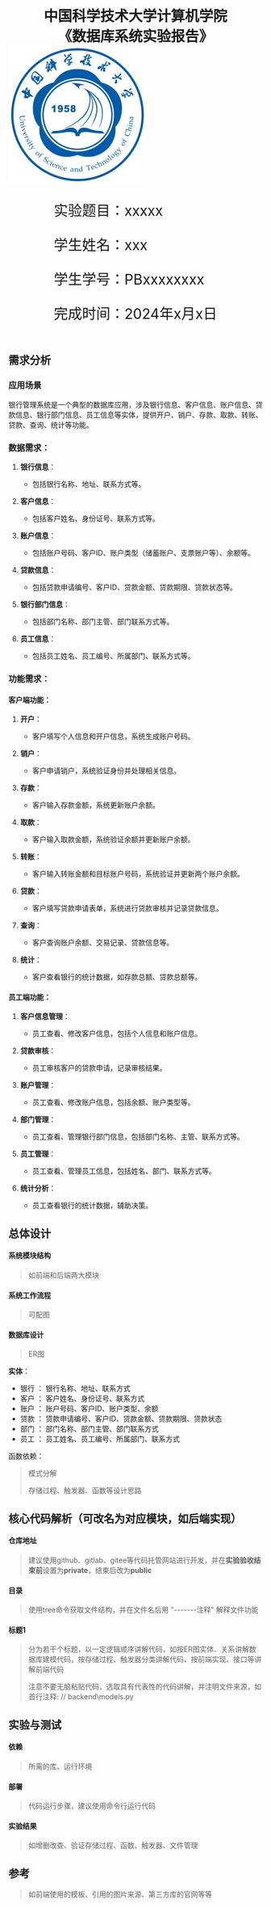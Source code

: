 <div style="text-align:center;font-size:2em;font-weight:bold">中国科学技术大学计算机学院</div>

<div style="text-align:center;font-size:2em;font-weight:bold">《数据库系统实验报告》</div>







<img src="./src/logo.png" style="zoom: 50%;" />





<div style="display: flex;flex-direction: column;align-items: center;font-size:2em">
<div>
<p>实验题目：xxxxx</p>
<p>学生姓名：xxx</p>
<p>学生学号：PBxxxxxxxx</p>
<p>完成时间：2024年x月x日</p>
</div>
</div>





<div style="page-break-after:always"></div>

## 需求分析

### 应用场景

银行管理系统是一个典型的数据库应用，涉及银行信息、客户信息、账户信息、贷款信息、银行部门信息、员工信息等实体，提供开户、销户、存款、取款、转账、贷款、查询、统计等功能。

### 数据需求：

1. **银行信息**：
   - 包括银行名称、地址、联系方式等。

2. **客户信息**：
   - 包括客户姓名、身份证号、联系方式等。

3. **账户信息**：
   - 包括账户号码、客户ID、账户类型（储蓄账户、支票账户等）、余额等。

4. **贷款信息**：
   - 包括贷款申请编号、客户ID、贷款金额、贷款期限、贷款状态等。

5. **银行部门信息**：
   - 包括部门名称、部门主管、部门联系方式等。

6. **员工信息**：
   - 包括员工姓名、员工编号、所属部门、联系方式等。

### 功能需求：

#### 客户端功能：

1. **开户**：
   - 客户填写个人信息和开户信息，系统生成账户号码。

2. **销户**：
   - 客户申请销户，系统验证身份并处理相关信息。

3. **存款**：
   - 客户输入存款金额，系统更新账户余额。

4. **取款**：
   - 客户输入取款金额，系统验证余额并更新账户余额。

5. **转账**：
   - 客户输入转账金额和目标账户号码，系统验证并更新两个账户余额。

6. **贷款**：
   - 客户填写贷款申请表单，系统进行贷款审核并记录贷款信息。

7. **查询**：
   - 客户查询账户余额、交易记录、贷款信息等。

8. **统计**：
   - 客户查看银行的统计数据，如存款总额、贷款总额等。

#### 员工端功能：

1. **客户信息管理**：
   - 员工查看、修改客户信息，包括个人信息和账户信息。

2. **贷款审核**：
   - 员工审核客户的贷款申请，记录审核结果。

3. **账户管理**：
   - 员工查看、修改账户信息，包括余额、账户类型等。

4. **部门管理**：
   - 员工查看、管理银行部门信息，包括部门名称、主管、联系方式等。

5. **员工管理**：
   - 员工查看、管理员工信息，包括姓名、部门、联系方式等。

6. **统计分析**：
   - 员工查看银行的统计数据，辅助决策。

## 总体设计

#### 系统模块结构

>  如前端和后端两大模块

#### 系统工作流程

>  可配图

#### 数据库设计

> ER图

**实体**：

- 银行 ： 银行名称、地址、联系方式
- 客户 ： 客户姓名、身份证号、联系方式
- 账户 ： 账户号码、客户ID、账户类型、余额
- 贷款 ： 贷款申请编号、客户ID、贷款金额、贷款期限、贷款状态
- 部门 ： 部门名称、部门主管、部门联系方式
- 员工 ： 员工姓名、员工编号、所属部门、联系方式

函数依赖：

> 模式分解
>
> 存储过程、触发器、函数等设计思路

## 核心代码解析（可改名为对应模块，如后端实现）

#### 仓库地址

> 建议使用github、gitlab、gitee等代码托管网站进行开发，并在**实验验收结束前**设置为**private**，结束后改为**public**

#### 目录

> 使用tree命令获取文件结构，并在文件名后用 "-------注释" 解释文件功能

#### 标题1

> 分为若干个标题，以一定逻辑顺序讲解代码，如按ER图实体、关系讲解数据库建模代码，按存储过程、触发器分类讲解代码、按前端实现、接口等讲解前端代码
>
> 注意不要无脑粘贴代码，选取具有代表性的代码讲解，并注明文件来源，如首行注释: // backend\models.py

## 实验与测试

#### 依赖

> 所需的库、运行环境

#### 部署

> 代码运行步骤，建议使用命令行运行代码

#### 实验结果

> 如增删改查、验证存储过程、函数、触发器、文件管理

## 参考

> 如前端使用的模板、引用的图片来源、第三方库的官网等等
